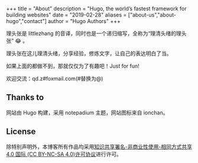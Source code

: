 +++
title = "About"
description = "Hugo, the world’s fastest framework for building websites"
date = "2019-02-28"
aliases = ["about-us","about-hugo","contact"]
author = "Hugo Authors"
+++

理头张是 littlezhang 的音译，同时也是一个递归缩写，全称为“理清头绪的理头张”  :joy: 。

理头张在这儿理清头绪，分享经验，修炼文字，让自己的表达明白了当。

如果上面的都做不到，那就仅仅为了有趣吧！Just for fun!

欢迎交流：q<!-- >@mail.com -->d.<!-- >#@. -->z<!-- >#mail@. -->#fo<!-- >#@. -->xmail.com(#替换为@)

## Thanks to

网站由 <a rel=https://gohugo.io/ target="_blank">Hugo</a> 构建，采用 <a rel=https://github.com/cntrump/hugo-notepadium target="_blank">notepadium</a> 主题，网站图标来自 <a rel=https://ionchan.com/icon-character-boys-girls/ target="_blank">ionchan</a>。

## License

除特别声明外，本博客所有作品均采用<a rel="license" href="https://creativecommons.org/licenses/by-nc-sa/4.0/deed.zh" target="_blank">知识共享署名-非商业性使用-相同方式共享 4.0 国际 (CC BY-NC-SA 4.0)许可协议</a>进行许可。
